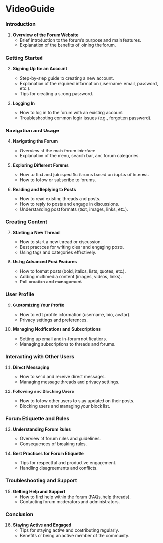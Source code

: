 # VideoGuide


### Introduction
1. **Overview of the Forum Website**
   - Brief introduction to the forum's purpose and main features.
   - Explanation of the benefits of joining the forum.

### Getting Started
2. **Signing Up for an Account**
   - Step-by-step guide to creating a new account.
   - Explanation of the required information (username, email, password, etc.).
   - Tips for creating a strong password.

3. **Logging In**
   - How to log in to the forum with an existing account.
   - Troubleshooting common login issues (e.g., forgotten password).

### Navigation and Usage
4. **Navigating the Forum**
   - Overview of the main forum interface.
   - Explanation of the menu, search bar, and forum categories.

5. **Exploring Different Forums**
   - How to find and join specific forums based on topics of interest.
   - How to follow or subscribe to forums.

6. **Reading and Replying to Posts**
   - How to read existing threads and posts.
   - How to reply to posts and engage in discussions.
   - Understanding post formats (text, images, links, etc.).

### Creating Content
7. **Starting a New Thread**
   - How to start a new thread or discussion.
   - Best practices for writing clear and engaging posts.
   - Using tags and categories effectively.

8. **Using Advanced Post Features**
   - How to format posts (bold, italics, lists, quotes, etc.).
   - Adding multimedia content (images, videos, links).
   - Poll creation and management.

### User Profile
9. **Customizing Your Profile**
   - How to edit profile information (username, bio, avatar).
   - Privacy settings and preferences.

10. **Managing Notifications and Subscriptions**
    - Setting up email and in-forum notifications.
    - Managing subscriptions to threads and forums.

### Interacting with Other Users
11. **Direct Messaging**
    - How to send and receive direct messages.
    - Managing message threads and privacy settings.

12. **Following and Blocking Users**
    - How to follow other users to stay updated on their posts.
    - Blocking users and managing your block list.

### Forum Etiquette and Rules
13. **Understanding Forum Rules**
    - Overview of forum rules and guidelines.
    - Consequences of breaking rules.

14. **Best Practices for Forum Etiquette**
    - Tips for respectful and productive engagement.
    - Handling disagreements and conflicts.

### Troubleshooting and Support
15. **Getting Help and Support**
    - How to find help within the forum (FAQs, help threads).
    - Contacting forum moderators and administrators.

### Conclusion
16. **Staying Active and Engaged**
    - Tips for staying active and contributing regularly.
    - Benefits of being an active member of the community.
